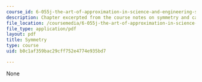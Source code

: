 ```yaml
---
course_id: 6-055j-the-art-of-approximation-in-science-and-engineering-spring-2008
description: Chapter excerpted from the course notes on symmetry and calculus.
file_location: /coursemedia/6-055j-the-art-of-approximation-in-science-and-engineering-spring-2008/b0c1af359bac29cff752e4774e935bd7_feb25a.pdf
file_type: application/pdf
layout: pdf
title: Symmetry
type: course
uid: b0c1af359bac29cff752e4774e935bd7

---
```

None